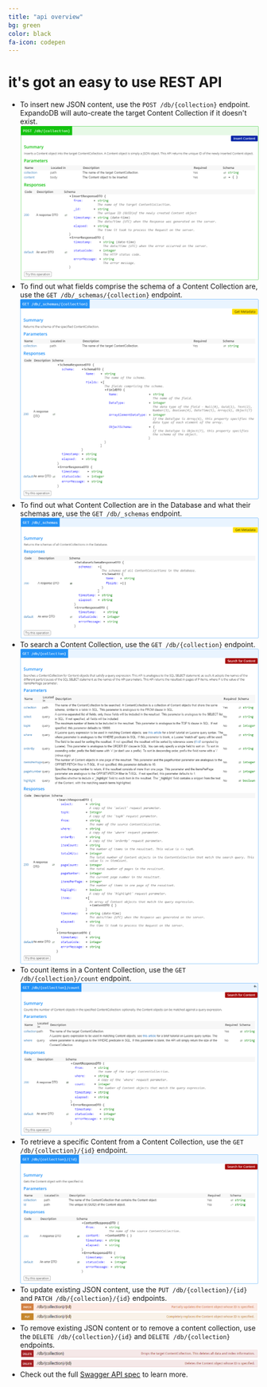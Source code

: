 ```yaml
---
title: "api overview"
bg: green 
color: black
fa-icon: codepen
---
```


# **it's got an easy to use REST API**

- To insert new JSON content, use the `POST /db/{collection}` endpoint. ExpandoDB will auto-create the target Content Collection if it doesn't exist.  
  ![Post Spec](img/post-spec.png)
- To find out what fields comprise the schema of a Content Collection are, use the `GET /db/_schemas/{collection}` endpoint.  
  ![Get Schema](img/get-schema.png)
- To find out what Content Collection are in the Database and what their schemas are, use the `GET /db/_schemas` endpoint.
  ![Get Schemas](img/get-schemas.png)    
- To search a Content Collection, use the `GET /db/{collection}` endpoint.  
  ![Search Collection](img/search-collection.png)
- To count items in a Content Collection, use the `GET /db/{collection}/count` endpoint.  
  ![Get Collection Count](img/get-collection-count.png)
- To retrieve a specific Content from a Content Collection, use the `GET /db/{collection}/{id}` endpoint.  
  ![Get Content](img/get-content.png)    
- To update existing JSON content, use the `PUT /db/{collection}/{id}` and `PATCH /db/{collection}/{id}` endpoints.
  ![Update Content](img/update-content.png)
- To remove existing JSON content or to remove a content collection, use the `DELETE /db/{collection}/{id}` and `DELETE /db/{collection}` endpoints.
  ![Remove Content](img/remove-content.png) 
- Check out the full [Swagger API spec](http://localhost:9000/api-spec/index.html) to learn more.